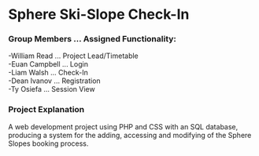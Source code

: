# Sphere Ski-Slope Check-In



### Group Members ... Assigned Functionality:
-William Read ... Project Lead/Timetable  
-Euan Campbell ... Login  
-Liam Walsh ... Check-In  
-Dean Ivanov ... Registration  
-Ty Osiefa ... Session View  

### Project Explanation
A web development project using PHP and CSS with an SQL database, producing a system for the adding, accessing and modifying of the Sphere Slopes booking process.

